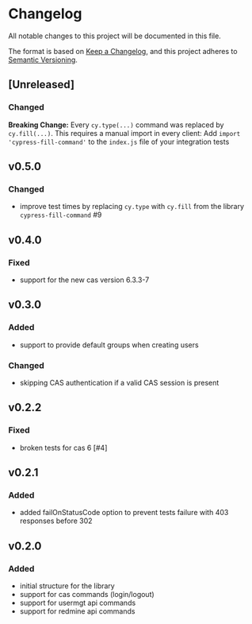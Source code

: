 # Changelog
All notable changes to this project will be documented in this file.

The format is based on [Keep a Changelog](https://keepachangelog.com/en/1.0.0/),
and this project adheres to [Semantic Versioning](https://semver.org/spec/v2.0.0.html).

## [Unreleased]

### Changed
**Breaking Change:** Every `cy.type(...)` command was replaced by `cy.fill(...)`. This requires a manual import in every client: Add `import 'cypress-fill-command'` to the `index.js` file of your integration tests

## v0.5.0
### Changed
* improve test times by replacing `cy.type` with `cy.fill` from the library `cypress-fill-command` #9

## v0.4.0
### Fixed
* support for the new cas version 6.3.3-7

## v0.3.0
### Added
* support to provide default groups when creating users

### Changed
* skipping CAS authentication if a valid CAS session is present

## v0.2.2
### Fixed
* broken tests for cas 6 [#4]

## v0.2.1

### Added
* added failOnStatusCode option to prevent tests failure with 403 responses before 302

## v0.2.0

### Added
* initial structure for the library
* support for cas commands (login/logout)
* support for usermgt api commands
* support for redmine api commands
